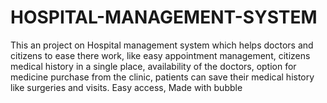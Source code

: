 # HOSPITAL-MANAGEMENT-SYSTEM
This an project on Hospital management system which helps doctors and citizens to ease there work, like easy appointment management, citizens medical history in a single place, availability of the doctors, option for medicine purchase from the clinic, patients can save their medical history like surgeries and visits. Easy access, Made with bubble 
